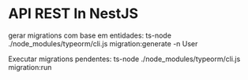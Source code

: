 # API REST In NestJS

gerar migrations com base em entidades:
ts-node ./node_modules/typeorm/cli.js migration:generate -n User

Executar migrations pendentes:
ts-node ./node_modules/typeorm/cli.js migration:run